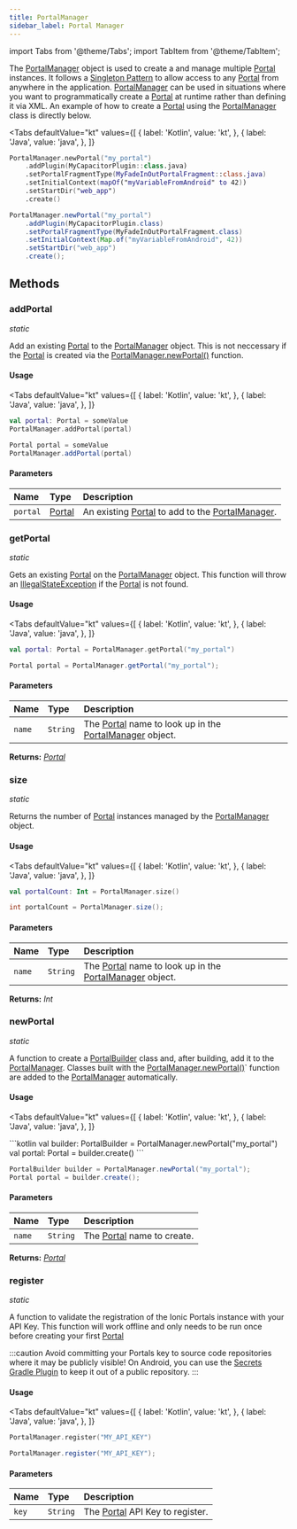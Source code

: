 ```yaml
---
title: PortalManager
sidebar_label: Portal Manager
---
```


import Tabs from '@theme/Tabs';
import TabItem from '@theme/TabItem';

The [PortalManager](./portal-manager) object is used to create a and manage multiple [Portal](./portal) instances. It follows a [Singleton Pattern](https://en.wikipedia.org/wiki/Singleton_pattern) to allow access to any [Portal](./portal) from anywhere in the application. [PortalManager](./portal-manager) can be used in situations where you want to programmatically create a [Portal](./portal) at runtime rather than defining it via XML. An example of how to create a [Portal](./portal) using the [PortalManager](./portal-manager) class is directly below.

<Tabs 
    defaultValue="kt" 
    values={[
        { label: 'Kotlin', value: 'kt', },
        { label: 'Java', value: 'java', },
    ]}
>
<TabItem value="kt">

```kotlin
PortalManager.newPortal("my_portal")
    .addPlugin(MyCapacitorPlugin::class.java)
    .setPortalFragmentType(MyFadeInOutPortalFragment::class.java)
    .setInitialContext(mapOf("myVariableFromAndroid" to 42))
    .setStartDir("web_app")
    .create()
```

</TabItem>
<TabItem value="java">

```java
PortalManager.newPortal("my_portal")
    .addPlugin(MyCapacitorPlugin.class)
    .setPortalFragmentType(MyFadeInOutPortalFragment.class)
    .setInitialContext(Map.of("myVariableFromAndroid", 42))
    .setStartDir("web_app")
    .create();
```

</TabItem>
</Tabs>

## Methods

### addPortal
_static_

Add an existing [Portal](./portal) to the [PortalManager](./portal-manager) object. This is not neccessary if the [Portal](./portal) is created via the [PortalManager.newPortal()](./portal-manager#newportal) function.

#### Usage
<Tabs 
    defaultValue="kt" 
    values={[
        { label: 'Kotlin', value: 'kt', },
        { label: 'Java', value: 'java', },
    ]}
>
<TabItem value="kt">

```kotlin
val portal: Portal = someValue
PortalManager.addPortal(portal)
``` 

</TabItem>
<TabItem value="java">

```java
Portal portal = someValue
PortalManager.addPortal(portal)
``` 

</TabItem>
</Tabs>

#### Parameters

Name | Type | Description
:------ | :------ | :------
`portal` | [Portal](./portal) | An existing [Portal](./portal) to add to the [PortalManager](./portal-manager).

### getPortal
_static_

Gets an existing [Portal](./portal) on the [PortalManager](./portal-manager) object. This function will throw an [IllegalStateException](https://docs.oracle.com/en/java/javase/11/docs/api/java.base/java/lang/IllegalStateException.html) if the [Portal](./portal) is not found.

#### Usage
<Tabs 
    defaultValue="kt" 
    values={[
        { label: 'Kotlin', value: 'kt', },
        { label: 'Java', value: 'java', },
    ]}
>
<TabItem value="kt">

```kotlin
val portal: Portal = PortalManager.getPortal("my_portal")
``` 

</TabItem>
<TabItem value="java">

```java
Portal portal = PortalManager.getPortal("my_portal");
``` 

</TabItem>
</Tabs>



#### Parameters

Name | Type | Description
:------ | :------ | :------
`name` | `String` | The [Portal](./portal) name to look up in the [PortalManager](./portal-manager) object.

**Returns:** <span class="return-code">[*Portal*](./portal)</span>

### size
_static_

Returns the number of [Portal](./portal) instances managed by the [PortalManager](./portal-manager) object.

#### Usage

<Tabs 
    defaultValue="kt" 
    values={[
        { label: 'Kotlin', value: 'kt', },
        { label: 'Java', value: 'java', },
    ]}
>
<TabItem value="kt">

```kotlin
val portalCount: Int = PortalManager.size()
``` 

</TabItem>
<TabItem value="java">

```java
int portalCount = PortalManager.size();
``` 

</TabItem>
</Tabs>

#### Parameters

Name | Type | Description
:------ | :------ | :------
`name` | `String` | The [Portal](./portal) name to look up in the [PortalManager](./portal-manager) object.

**Returns:** <span class="return-code">*Int*</span>

### newPortal
_static_

A function to create a [PortalBuilder](./portal-builder) class and, after building, add it to the [PortalManager](./portal-manager). Classes built with the [PortalManager.newPortal()](./portal-manager#newportal)` function are added to the [PortalManager](./portal-manager) automatically.
#### Usage
<Tabs 
    defaultValue="kt" 
    values={[
        { label: 'Kotlin', value: 'kt', },
        { label: 'Java', value: 'java', },
    ]}
>
<TabItem value="kt">
```kotlin
val builder: PortalBuilder = PortalManager.newPortal("my_portal")
val portal: Portal = builder.create()
```

</TabItem>
<TabItem value="java">

```java
PortalBuilder builder = PortalManager.newPortal("my_portal");
Portal portal = builder.create();
``` 

</TabItem>
</Tabs>

#### Parameters

Name | Type | Description
:------ | :------ | :------
`name` | `String` | The [Portal](./portal) name to create.

**Returns:** <span class="return-code">[*Portal*](./portal)</span>

### register
_static_

A function to validate the registration of the Ionic Portals instance with your API Key. This function will work offline and only needs to be run once before creating your first [Portal](./portal)

:::caution
Avoid committing your Portals key to source code repositories where it may be publicly visible!
On Android, you can use the [Secrets Gradle Plugin](https://github.com/google/secrets-gradle-plugin) to keep it out of a public repository.
:::

#### Usage

<Tabs 
    defaultValue="kt" 
    values={[
        { label: 'Kotlin', value: 'kt', },
        { label: 'Java', value: 'java', },
    ]}
>
<TabItem value="kt">

```kotlin
PortalManager.register("MY_API_KEY")
```

</TabItem>
<TabItem value="java">

```java
PortalManager.register("MY_API_KEY");
``` 

</TabItem>
</Tabs>

#### Parameters

Name | Type | Description
:------ | :------ | :------
`key` | `String` | The [Portal](./portal) API Key to register.

